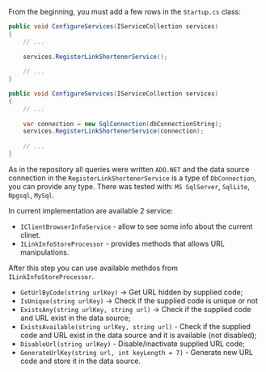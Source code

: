 From the beginning, you must add a few rows in the `Startup.cs` class: 

```csharp
public void ConfigureServices(IServiceCollection services)
{
    // ...
    
    services.RegisterLinkShortenerService();
        
    // ...
}
```

```csharp
public void ConfigureServices(IServiceCollection services)
{
    // ...
    
    var connection = new SqlConnection(dbConnectionString);
    services.RegisterLinkShortenerService(connection);
        
    // ...
}
```

As in the repository all queries were written `ADO.NET` and the data source connection in the `RegisterLinkShortenerService` is a type of `DbConnection`, you can provide any type. There was tested with: `MS SqlServer`, `SqlLite`, `Npgsql`, `MySql`.

In current implementation are available 2 service:

- `IClientBrowserInfoService` - allow to see some info about the current clinet.
- `ILinkInfoStoreProcessor` - provides methods that allows URL manipulations.

After this step you can use available methdos from `ILinkInfoStoreProcessor`. 

- `GetUrlByCode(string urlKey)` -> Get URL hidden by supplied code;
- `IsUnique(string urlKey)` -> Check if the supplied code is unique or not
- `ExistsAny(string urlKey, string url)` -> Check if the supplied code and URL exist in the data source;
- `ExistsAvailable(string urlKey, string url)` - Check if the supplied code and URL exist in the data source and it is available (not disabled);
- `DisableUrl(string urlKey)` - Disable/inactivate supplied URL code;
- `GenerateUrlKey(string url, int keyLength = 7)` - Generate new URL code and store it in the data source.